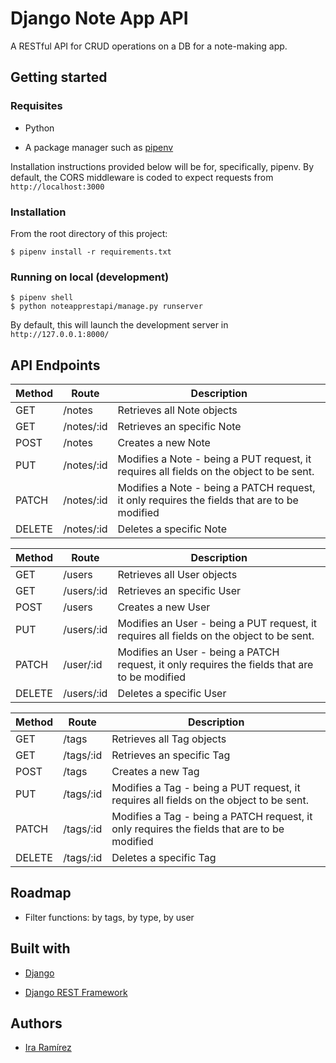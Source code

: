 # Django Note App API

A RESTful API for CRUD operations on a DB for a note-making app.

## Getting started

### Requisites

* Python

* A package manager such as [pipenv](https://pipenv.pypa.io/en/latest/)

Installation instructions provided below will be for, specifically, pipenv. By default, the CORS middleware is coded to expect requests from `http://localhost:3000`

### Installation

From the root directory of this project:

`$ pipenv install -r requirements.txt`

### Running on local (development)

```shell
$ pipenv shell
$ python noteapprestapi/manage.py runserver
```

By default, this will launch the development server in `http://127.0.0.1:8000/`

## API Endpoints

| **Method** | **Route**  | **Description**                                                                              |
| ---------- | ---------- | -------------------------------------------------------------------------------------------- |
| GET        | /notes     | Retrieves all Note objects                                                                   |
| GET        | /notes/:id | Retrieves an specific Note                                                                   |
| POST       | /notes     | Creates a new Note                                                                           |
| PUT        | /notes/:id | Modifies a Note - being a PUT request, it requires all fields on the object to be sent.      |
| PATCH      | /notes/:id | Modifies a Note - being a PATCH request, it only requires the fields that are to be modified |
| DELETE     | /notes/:id | Deletes a specific Note                                                                      |

| **Method** | **Route**  | **Description**                                                                               |
| ---------- | ---------- | --------------------------------------------------------------------------------------------- |
| GET        | /users     | Retrieves all User objects                                                                    |
| GET        | /users/:id | Retrieves an specific User                                                                    |
| POST       | /users     | Creates a new User                                                                            |
| PUT        | /users/:id | Modifies an User - being a PUT request, it requires all fields on the object to be sent.      |
| PATCH      | /user/:id  | Modifies an User - being a PATCH request, it only requires the fields that are to be modified |
| DELETE     | /users/:id | Deletes a specific User                                                                       |

| **Method** | **Route** | **Description**                                                                             |
| ---------- | --------- | ------------------------------------------------------------------------------------------- |
| GET        | /tags     | Retrieves all Tag objects                                                                   |
| GET        | /tags/:id | Retrieves an specific Tag                                                                   |
| POST       | /tags     | Creates a new Tag                                                                           |
| PUT        | /tags/:id | Modifies a Tag - being a PUT request, it requires all fields on the object to be sent.      |
| PATCH      | /tags/:id | Modifies a Tag - being a PATCH request, it only requires the fields that are to be modified |
| DELETE     | /tags/:id | Deletes a specific Tag                                                                      |

## Roadmap

* Filter functions: by tags, by type, by user

## Built with

* [Django](https://www.djangoproject.com/)

* [Django REST Framework](https://www.django-rest-framework.org/)

## Authors

* [Ira Ramírez](mailto:elvirarp92@gmail.com)
